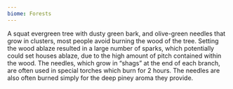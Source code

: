 ```yaml
---
biome: Forests
---
```

A squat evergreen tree with dusty green bark, and olive-green needles that grow in clusters, most people avoid burning the wood of the tree. Setting the wood ablaze resulted in a large number of sparks, which potentially could set houses ablaze, due to the high amount of pitch contained within the wood. The needles, which grow in “shags” at the end of each branch, are often used in special torches which burn for 2 hours. The needles are also often burned simply for the deep piney aroma they provide. 

